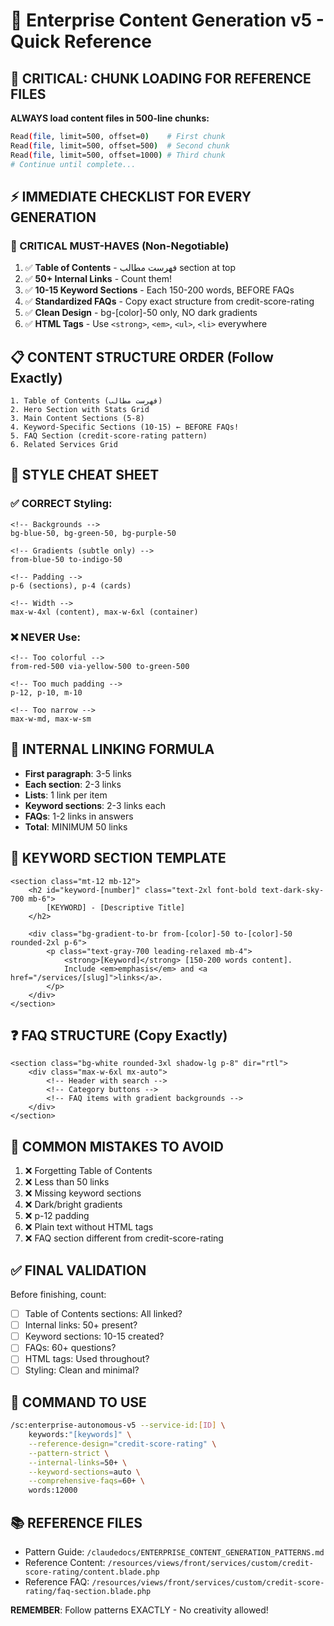 # 🚀 Enterprise Content Generation v5 - Quick Reference

## 🚨 CRITICAL: CHUNK LOADING FOR REFERENCE FILES
**ALWAYS load content files in 500-line chunks:**
```bash
Read(file, limit=500, offset=0)    # First chunk
Read(file, limit=500, offset=500)  # Second chunk
Read(file, limit=500, offset=1000) # Third chunk
# Continue until complete...
```

## ⚡ IMMEDIATE CHECKLIST FOR EVERY GENERATION

### 🔴 CRITICAL MUST-HAVES (Non-Negotiable)
1. ✅ **Table of Contents** - فهرست مطالب section at top
2. ✅ **50+ Internal Links** - Count them!
3. ✅ **10-15 Keyword Sections** - Each 150-200 words, BEFORE FAQs
4. ✅ **Standardized FAQs** - Copy exact structure from credit-score-rating
5. ✅ **Clean Design** - bg-[color]-50 only, NO dark gradients
6. ✅ **HTML Tags** - Use `<strong>`, `<em>`, `<ul>`, `<li>` everywhere

## 📋 CONTENT STRUCTURE ORDER (Follow Exactly)
```
1. Table of Contents (فهرست مطالب)
2. Hero Section with Stats Grid
3. Main Content Sections (5-8)
4. Keyword-Specific Sections (10-15) ← BEFORE FAQs!
5. FAQ Section (credit-score-rating pattern)
6. Related Services Grid
```

## 🎨 STYLE CHEAT SHEET

### ✅ CORRECT Styling:
```blade
<!-- Backgrounds -->
bg-blue-50, bg-green-50, bg-purple-50

<!-- Gradients (subtle only) -->
from-blue-50 to-indigo-50

<!-- Padding -->
p-6 (sections), p-4 (cards)

<!-- Width -->
max-w-4xl (content), max-w-6xl (container)
```

### ❌ NEVER Use:
```blade
<!-- Too colorful -->
from-red-500 via-yellow-500 to-green-500

<!-- Too much padding -->
p-12, p-10, m-10

<!-- Too narrow -->
max-w-md, max-w-sm
```

## 🔗 INTERNAL LINKING FORMULA
- **First paragraph**: 3-5 links
- **Each section**: 2-3 links
- **Lists**: 1 link per item
- **Keyword sections**: 2-3 links each
- **FAQs**: 1-2 links in answers
- **Total**: MINIMUM 50 links

## 📝 KEYWORD SECTION TEMPLATE
```blade
<section class="mt-12 mb-12">
    <h2 id="keyword-[number]" class="text-2xl font-bold text-dark-sky-700 mb-6">
        [KEYWORD] - [Descriptive Title]
    </h2>
    
    <div class="bg-gradient-to-br from-[color]-50 to-[color]-50 rounded-2xl p-6">
        <p class="text-gray-700 leading-relaxed mb-4">
            <strong>[Keyword]</strong> [150-200 words content].
            Include <em>emphasis</em> and <a href="/services/[slug]">links</a>.
        </p>
    </div>
</section>
```

## ❓ FAQ STRUCTURE (Copy Exactly)
```blade
<section class="bg-white rounded-3xl shadow-lg p-8" dir="rtl">
    <div class="max-w-6xl mx-auto">
        <!-- Header with search -->
        <!-- Category buttons -->
        <!-- FAQ items with gradient backgrounds -->
    </div>
</section>
```

## 🚨 COMMON MISTAKES TO AVOID
1. ❌ Forgetting Table of Contents
2. ❌ Less than 50 links
3. ❌ Missing keyword sections
4. ❌ Dark/bright gradients
5. ❌ p-12 padding
6. ❌ Plain text without HTML tags
7. ❌ FAQ section different from credit-score-rating

## ✅ FINAL VALIDATION
Before finishing, count:
- [ ] Table of Contents sections: All linked?
- [ ] Internal links: 50+ present?
- [ ] Keyword sections: 10-15 created?
- [ ] FAQs: 60+ questions?
- [ ] HTML tags: Used throughout?
- [ ] Styling: Clean and minimal?

## 🎯 COMMAND TO USE
```bash
/sc:enterprise-autonomous-v5 --service-id:[ID] \
    keywords:"[keywords]" \
    --reference-design="credit-score-rating" \
    --pattern-strict \
    --internal-links=50+ \
    --keyword-sections=auto \
    --comprehensive-faqs=60+ \
    words:12000
```

## 📚 REFERENCE FILES
- Pattern Guide: `/claudedocs/ENTERPRISE_CONTENT_GENERATION_PATTERNS.md`
- Reference Content: `/resources/views/front/services/custom/credit-score-rating/content.blade.php`
- Reference FAQ: `/resources/views/front/services/custom/credit-score-rating/faq-section.blade.php`

**REMEMBER**: Follow patterns EXACTLY - No creativity allowed!